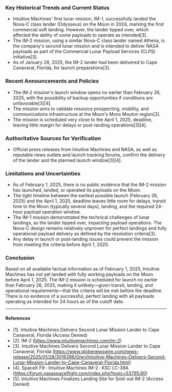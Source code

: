 ### Key Historical Trends and Current Status

- Intuitive Machines' first lunar mission, IM-1, successfully landed the Nova-C class lander (Odysseus) on the Moon in 2024, marking the first commercial soft landing. However, the lander tipped over, which affected the ability of some payloads to operate as intended[3].
- The IM-2 mission, using a similar Nova-C class lander named Athena, is the company's second lunar mission and is intended to deliver NASA payloads as part of the Commercial Lunar Payload Services (CLPS) initiative[3].
- As of January 28, 2025, the IM-2 lander had been delivered to Cape Canaveral, Florida, for launch preparations[3].

### Recent Announcements and Policies

- The IM-2 mission's launch window opens no earlier than February 26, 2025, with the possibility of backup opportunities if conditions are unfavorable[3][4].
- The mission aims to validate resource prospecting, mobility, and communications infrastructure at the Moon's Mons Mouton region[3].
- The mission is scheduled very close to the April 1, 2025, deadline, leaving little margin for delays or post-landing operations[3][4].

### Authoritative Sources for Verification

- Official press releases from Intuitive Machines and NASA, as well as reputable news outlets and launch tracking forums, confirm the delivery of the lander and the planned launch window[3][4].

### Limitations and Uncertainties

- As of February 1, 2025, there is no public evidence that the IM-2 mission has launched, landed, or operated its payloads on the Moon.
- The tight timeline between the earliest possible launch (February 26, 2025) and the April 1, 2025, deadline leaves little room for delays, transit time to the Moon (typically several days), landing, and the required 24-hour payload operation window.
- The IM-1 mission demonstrated the technical challenges of lunar landings, as the lander tipped over, impacting payload operations. The Nova-C design remains relatively unproven for perfect landings and fully operational payload delivery as defined by the resolution criteria[3].
- Any delay in launch or post-landing issues could prevent the mission from meeting the criteria before April 1, 2025.

### Conclusion

Based on all available factual information as of February 1, 2025, Intuitive Machines has not yet landed with fully working payloads on the Moon before April 1, 2025. The IM-2 mission is scheduled for launch no earlier than February 26, 2025, making it unlikely—given transit, landing, and operational requirements—that the criteria will be met before the deadline. There is no evidence of a successful, perfect landing with all payloads operating as intended for 24 hours as of the cutoff date.

---

#### References

- [1]. Intuitive Machines Delivers Second Lunar Mission Lander to Cape Canaveral, Florida (Access Denied)
- [2]. IM-2 (https://www.intuitivemachines.com/im-2)
- [3]. Intuitive Machines Delivers Second Lunar Mission Lander to Cape Canaveral, Florida (https://www.globenewswire.com/news-release/2025/01/28/3016396/0/en/Intuitive-Machines-Delivers-Second-Lunar-Mission-Lander-to-Cape-Canaveral-Florida.html)
- [4]. SpaceX F9 : Intuitive Machines IM-2 : KSC LC-39A (https://forum.nasaspaceflight.com/index.php?topic=53795.80)
- [5]. Intuitive Machines Finalizes Landing Site for Sold-out IM-2 (Access Denied)